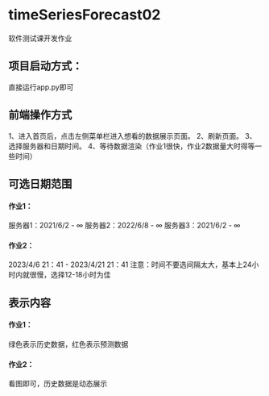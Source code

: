 # timeSeriesForecast02
软件测试课开发作业
## 项目启动方式：

直接运行app.py即可

## 前端操作方式

1、进入首页后，点击左侧菜单栏进入想看的数据展示页面。
2、刷新页面。
3、选择服务器和日期时间。
4、等待数据渲染（作业1很快，作业2数据量大时得等一些时间）

## 可选日期范围

#### 作业1：

服务器1：2021/6/2 - ∞
服务器2：2022/6/8 - ∞
服务器3：2021/6/2 - ∞

#### 作业2：

2023/4/6 21：41 - 2023/4/21 21：41
注意：时间不要选间隔太大，基本上24小时内就很慢，选择12-18小时为佳

## 表示内容

#### 作业1：

绿色表示历史数据，红色表示预测数据

#### 作业2：

看图即可，历史数据是动态展示
